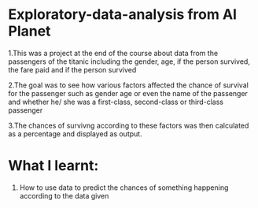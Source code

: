 # Exploratory-data-analysis from AI Planet
1.This was a project at the end of the course about data from the passengers of the titanic including the gender, age, if the person survived, the fare paid and if the person survived

2.The goal was to see how various factors affected the chance of survival for the passenger such as gender age or even the name of the passenger and whether he/ she was a first-class, second-class or third-class passenger

3.The chances of survivng according to these factors was then calculated as a percentage and displayed as output.

# What I learnt:
1. How to use data to predict the chances of something happening according to the data given
